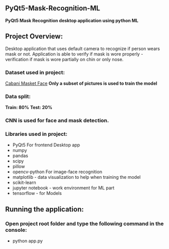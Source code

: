 ## PyQt5-Mask-Recognition-ML
**PyQt5 Mask Recognition desktop application using python ML**

## Project Overview:
Desktop application that uses default camera to recognize if person wears mask or not.
Application is able to verify if mask is wore properly - verification if mask is wore partially on chin or only nose.

### Dataset used in project:

[Cabani Masket Face](https://github.com/cabani/MaskedFace-Net)
**Only a subset of pictures is used to train the model**

### Data split:
**Train: 80%**
**Test: 20%**

### CNN is used for face and mask detection.

### Libraries used in project:
- PyQt5 For frontend Desktop app
- numpy
- pandas
- scipy
- pillow
- opencv-python For image-face recognition
- matplotlib - data visualization to help when training the model
- scikit-learn
- jupyter notebook - work environment for ML part
- tensorflow - for Models

## Running the application:
### Open project root folder and type the following command in the console:
- python app.py
